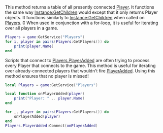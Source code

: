 This method returns a table of all presently connected [Player](https://developer.roblox.com/en-us/api-reference/class/Player). It functions the same way [Instance:GetChildren](https://developer.roblox.com/en-us/api-reference/function/Instance/GetChildren) would except that it only returns Player objects. It functions similarly to [Instance:GetChildren](https://developer.roblox.com/en-us/api-reference/function/Instance/GetChildren) when called on [Players](https://developer.roblox.com/en-us/api-reference/class/Players). 0 When used in conjunction with a for-loop, it is useful for iterating over all players in a game.

```lua
Players = game:GetService("Players")
for i, player in pairs(Players:GetPlayers()) do
    print(player.Name)
end
``` 

Scripts that connect to [Players.PlayerAdded](https://developer.roblox.com/en-us/api-reference/event/Players/PlayerAdded) are often trying to process every Player that connects to the game. This method is useful for iterating over already-connected players that wouldn't fire [PlayerAdded](https://developer.roblox.com/en-us/api-reference/event/Players/PlayerAdded). Using this method ensures that no player is missed!

```lua
local Players = game:GetService("Players")

local function onPlayerAdded(player)
    print("Player: " .. player.Name)
end

for _, player in pairs(Players:GetPlayers()) do
    onPlayerAdded(player)
end
Players.PlayerAdded:Connect(onPlayerAdded)
```